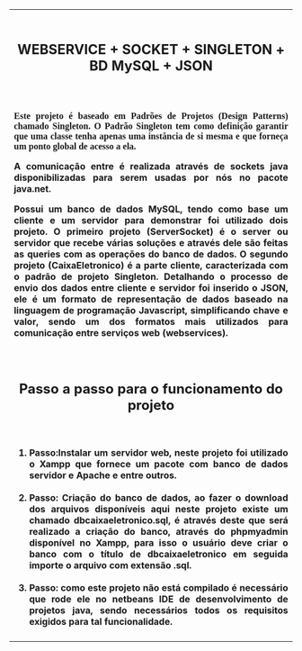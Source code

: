 <table width="40%" border="0"><tr><td><br>
<h2><p align="center">WEBSERVICE + SOCKET + SINGLETON + BD MySQL + JSON</p></h2>     
<br>
<h4><p  align="justify"  style="font-family: Verdana">
Este projeto é baseado em Padrões de Projetos (Design Patterns) chamado Singleton. O Padrão Singleton tem como definição garantir que uma classe tenha apenas uma instância de si mesma e que forneça um ponto global de acesso a ela.
</p><p  align="justify">
A comunicação entre é realizada através de sockets java disponibilizadas para serem usadas por nós no pacote java.net.
<p  align="justify">
Possui um banco de dados MySQL, tendo como base um cliente e um servidor para demonstrar foi utilizado dois projeto. O primeiro projeto (ServerSocket) é o server ou servidor que recebe várias soluções e através dele são feitas as queries com as operações do banco de dados.
O segundo projeto (CaixaEletronico) é a parte cliente, caracterizada com o padrão de projeto Singleton. Detalhando o processo de envio dos dados entre cliente e servidor foi inserido o JSON, ele é um formato de representação de dados baseado na linguagem de programação Javascript, simplificando chave e valor, sendo um dos formatos mais utilizados para comunicação entre serviços web (webservices).
</p>
</h4>

<br>
<h2><p align="center">Passo a passo para o funcionamento do projeto</p></h2>
<h4><br>
<ol>  
<li align="justify">Passo:Instalar um servidor web, neste projeto foi utilizado o Xampp que fornece um pacote com banco de dados servidor e Apache e entre outros.
 </li>
 <br> 
<li  align="justify"><b>Passo:</b> Criação do banco de dados, ao fazer o download dos arquivos disponíveis aqui neste projeto existe um chamado dbcaixaeletronico.sql,  é através deste que será realizado a criação do banco, através do phpmyadmin disponível no Xampp, para isso o usuário deve criar o banco com o título  de dbcaixaeletronico em seguida importe o arquivo com extensão .sql.
</li>
 <br>
<b><li  align="justify">
Passo: </b>como este projeto não está compilado é necessário que rode ele no netbeans IDE de desenvolvimento de projetos java, sendo necessários todos os requisitos exigidos para tal funcionalidade.
</li>
</ol>

</h4>
</td></tr></table>

